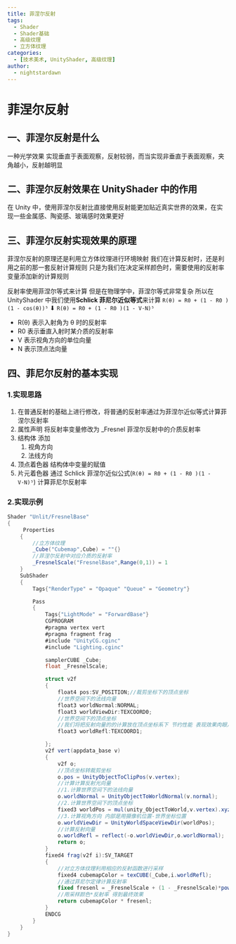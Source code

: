 ```yaml
---
title: 菲涅尔反射
tags:
  - Shader
  - Shader基础
  - 高级纹理
  - 立方体纹理
categories:
  - [技术美术, UnityShader, 高级纹理]
author:
  - nightstardawn
---
```


# 菲涅尔反射

## 一、菲涅尔反射是什么

一种光学效果
实现垂直于表面观察，反射较弱，而当实现非垂直于表面观察，夹角越小，反射越明显

## 二、菲涅尔反射效果在 UnityShader 中的作用

在 Unity 中，使用菲涅尔反射比直接使用反射能更加贴近真实世界的效果，在实现一些金属感、陶瓷感、玻璃感时效果更好

## 三、菲涅尔反射实现效果的原理

菲涅尔反射的原理还是利用立方体纹理进行环境映射
我们在计算反射时，还是利用之前的那一套反射计算规则
只是为我们在决定采样颜色时，需要使用的反射率变量添加新的计算规则

反射率使用菲涅尔等式来计算
但是在物理学中，菲涅尔等式非常复杂
所以在 UnityShader 中我们使用**Schlick 菲尼尔近似等式**来计算
`R(θ) = R0 + (1 - R0 )(1 - cos(θ))⁵`
⬇
`R(θ) = R0 + (1 - R0 )(1 - V·N)⁵`

- R(θ) 表示入射角为 θ 时的反射率
- R0 表示垂直入射时某介质的反射率
- V 表示视角方向的单位向量
- N 表示顶点法向量

## 四、菲尼尔反射的基本实现

### 1.实现思路

1. 在普通反射的基础上进行修改，将普通的反射率通过为菲涅尔近似等式计算菲涅尔反射率
2. 属性声明
   将反射率变量修改为 \_Fresnel 菲涅尔反射中的介质反射率
3. 结构体
   添加
   1. 视角方向
   2. 法线方向
4. 顶点着色器
   结构体中变量的赋值
5. 片元着色器
   通过 Schlick 菲涅尔近似公式(`R(θ) = R0 + (1 - R0 )(1 - V·N)⁵`)
   计算菲尼尔反射率

### 2.实现示例

```cs
Shader "Unlit/FresnelBase"
{
     Properties
    {
        //立方体纹理
        _Cube("Cubemap",Cube) = ""{}
        //菲涅尔反射中对应介质的反射率
        _FresnelScale("FresnelBase",Range(0,1)) = 1
    }
    SubShader
    {
        Tags{"RenderType" = "Opaque" "Queue" = "Geometry"}

        Pass
        {
            Tags{"LightMode" = "ForwardBase"}
            CGPROGRAM
            #pragma vertex vert
            #pragma fragment frag
            #include "UnityCG.cginc"
            #include "Lighting.cginc"

            samplerCUBE _Cube;
            float _FresnelScale;

            struct v2f
            {
                float4 pos:SV_POSITION;//裁剪坐标下的顶点坐标
                //世界空间下的法线向量
                float3 worldNormal:NORMAL;
                float3 worldViewDir:TEXCOORD0;
                //世界空间下的顶点坐标
                //我们将把反射向量的的计算放在顶点坐标系下 节约性能 表现效果肉眼几乎和片元着色器一致
                float3 worldRefl:TEXCOORD1;

            };
            v2f vert(appdata_base v)
            {
                v2f o;
                //顶点坐标转裁剪坐标
                o.pos = UnityObjectToClipPos(v.vertex);
                //计算计算反射光向量
                //1.计算世界空间下的法线向量
                o.worldNormal = UnityObjectToWorldNormal(v.normal);
                //2.计算世界空间下的顶点坐标
                fixed3 worldPos = mul(unity_ObjectToWorld,v.vertex).xyz;
                //3.计算视角方向 内部是用摄像机位置-世界坐标位置
                o.worldViewDir = UnityWorldSpaceViewDir(worldPos);
                //计算反射向量
                o.worldRefl = reflect(-o.worldViewDir,o.worldNormal);
                return o;
            }
            fixed4 frag(v2f i):SV_TARGET
            {
                //对立方体纹理利用相应的反射函数进行采样
                fixed4 cubemapColor = texCUBE(_Cube,i.worldRefl);
                //通过菲尼尔定律计算反射率
                fixed fresenl = _FresnelScale + (1 - _FresnelScale)*pow(1-dot(normalize(i.worldNormal),normalize(i.worldViewDir)),5);
                //用采样颜色*反射率 得到最终效果
                return cubemapColor * fresenl;
            }
            ENDCG
        }
    }
}

```
